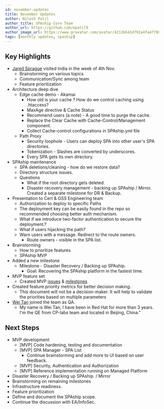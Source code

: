 ```yaml
---
id: november-updates
title: November Updates
author: Nilesh Patil
author_title: SPAship Core Team
author_url: https://github.com/npatil9
author_image_url: https://www.gravatar.com/avatar/4211b641d792a4fa4f79890d7c72daf9
tags: [monthly updates, spaship]
---
```


## Key Highlights

- [Jared Sprague](https://github.com/Jared-Sprague) visited India in the week of 4th Nov.
  - Brainstorming on various topics
  - Communication/Sync among team
  - Feature prioritization
- Architecture deep dive
  - Edge cache demo - Akamai
    - How old is your cache ? How do we control caching using .htaccess?
    - MaxAge directive & Cache Status
    - Recommend users (a note) - A good time to purge the cache.
    - Replace the Clear Cache with Cache-Control/Management component.
    - Collect Cache-control configurations in SPAship.yml file
  - Path Proxy
    - Security loophole - Users can deploy SPA into other user's SPA directories.
    - Tokenization - Slashes are converted by underscores.
    - Every SPA gets its own directory.
- SPAship maintenance
  - SPA deletions/cleaning - how do we restore data?
  - Directory structure issues.
  - Questions
    - What if the root directory gets deleted.
    - Disaster recovery management - backing up SPAship / Mirror. Created a separate milestone for DR & Backup.
- Presentation to Cert & GSS Engineering team
  - Authorization to deploy to specific Paths
  - The deployment key can be easily found in the repo so recommended choosing better auth mechanism.
  - What if we introduce two-factor authentication to secure the deployment.?
  - What if users hijacking the path?
  - Warn users with a message. Redirect to the route owners.
    - Route owners - visible in the SPA list.
- Brainstorming
  - How to prioritize features
  - SPAship MVP
- Added a new milestone
  - Milestone - Disaster Recovery / Backing up SPAship.
    - Goal: Recovering the SPAship platform in the fastest time.
- MVP feature set
  - Created MVP [issues](https://github.com/spaship/spaship/issues) & [milestones](https://github.com/spaship/spaship/milestones)
- Created feature priority metrics for better decision making.
  - This document will not be a decision-maker. It will help to validate the priorities based on multiple parameters
- [Wei Tan](https://github.com/tanyutu) joined the team as QA.
  - My name is Wei Tan, I have been in Red Hat for more than 3 years. I'm the QE from CP-labs team and located in Beijing, China."

## Next Steps

- MVP development
  - [MVP] Code hardening, testing and documentation
  - [MVP] SPA Manager - SPA List
    - Continue brainstorming and add more to UI based on user feedback.
  - [MVP] Security, Authentication and Authorization
  - [MVP] Reference implementation running on Managed Platform
- Disaster Recovery / Backing up SPAship. / Mirror
- Brainstorming on remaining milestones
- Infrastructure readiness.
- Feature prioritization
- Define and document the SPAship scope.
- Continue the discussion with EA/InfoSec.
